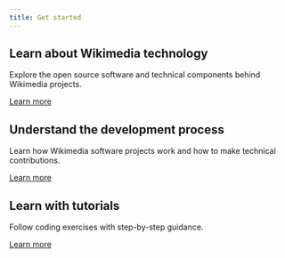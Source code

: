```yaml
---
title: Get started
---
```


## Learn about Wikimedia technology

Explore the open source software and technical components behind Wikimedia projects.

[Learn more](wikimedia-tech.md)

## Understand the development process

Learn how Wikimedia software projects work and how to make technical contributions.

[Learn more](new-dev.md)

## Learn with tutorials

Follow coding exercises with step-by-step guidance.

[Learn more](tutorials.md)

